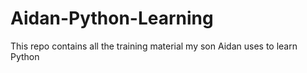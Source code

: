 # Aidan-Python-Learning
This repo contains all the training material my son Aidan uses to learn Python
